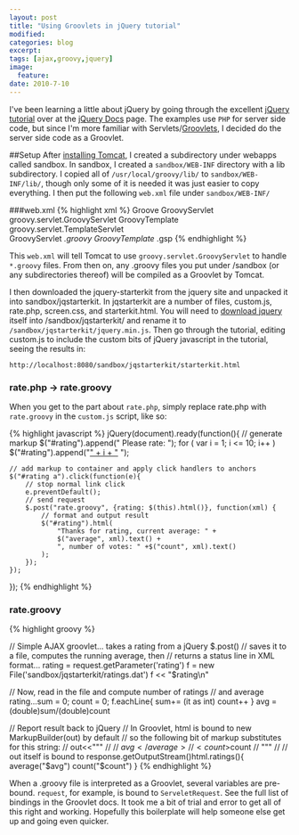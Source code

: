 ```yaml
---
layout: post
title: "Using Groovlets in jQuery tutorial"
modified:
categories: blog
excerpt:
tags: [ajax,groovy,jquery]
image:
  feature:
date: 2010-7-10
---
```


I've been learning a little about jQuery by going through the excellent [jQuery tutorial](http://docs.jquery.com/Tutorials:Getting_Started_with_jQuery) over at the [jQuery Docs](http://docs.jquery.com/Main_Page) page. The examples use `PHP` for server side code, but since I'm more familiar with Servlets/[Groovlets](http://www.groovy-lang.org/servlet.html), I decided do the server side code as a Groovlet.


##Setup
After [installing Tomcat](https://tomcat.apache.org/tomcat-7.0-doc/appdev/installation.html), I created a subdirectory under webapps called sandbox. In sandbox, I created a `sandbox/WEB-INF` directory with a lib subdirectory. I copied all of `/usr/local/groovy/lib/` to `sandbox/WEB-INF/lib/`, though only some of it is needed it was just easier to copy everything.  I then put the following `web.xml` file under `sandbox/WEB-INF/`

###web.xml
{% highlight xml %}
<web-app xmlns="http://java.sun.com/xml/ns/javaee"
  xmlns:xsi="http://www.w3.org/2001/XMLSchema-instance"
  xsi:schemaLocation="http://java.sun.com/xml/ns/javaee http://java.sun.com/xml/ns/javaee/web-app_2_5.xsd"
  version="2.5">
  <display-name>Groove</display-name>
    <servlet>
      <servlet-name>GroovyServlet</servlet-name>
      <servlet-class>groovy.servlet.GroovyServlet</servlet-class>
    </servlet>
    <servlet>
        <servlet-name>GroovyTemplate</servlet-name>
        <servlet-class>groovy.servlet.TemplateServlet</servlet-class>    
  </servlet>
    <servlet-mapping>
        <servlet-name>GroovyServlet</servlet-name>
        <url-pattern>*.groovy</url-pattern>
    </servlet-mapping>
    <servlet-mapping>
        <servlet-name>GroovyTemplate</servlet-name>
        <url-pattern>*.gsp</url-pattern>
    </servlet-mapping>
</web-app>
{% endhighlight %}

This `web.xml` will tell Tomcat to use `groovy.servlet.GroovyServlet` to handle `*.groovy` files. From then on, any .groovy files you put under /sandbox (or any subdirectories thereof) will be compiled as a Groovlet by Tomcat. 

I then downloaded the jquery-starterkit from the jquery site and unpacked it into sandbox/jqstarterkit. In jqstarterkit are a number of files, custom.js, rate.php, screen.css, and starterkit.html. You will need to [download jquery](http://code.jquery.com/jquery-1.4.2.min.js) itself into /sandbox/jqstarterkit/ and rename it to `/sandbox/jqstarterkit/jquery.min.js`. Then go through the tutorial, editing custom.js to include the custom bits of jQuery javascript in the tutorial, seeing the results in:

`http://localhost:8080/sandbox/jqstarterkit/starterkit.html`

### rate.php -> rate.groovy

When you get to the part about `rate.php`, simply replace rate.php with `rate.groovy` in the `custom.js` script, like so:

{% highlight javascript %}
jQuery(document).ready(function(){
	// generate markup  $("#rating").append(" Please rate: ");
	for ( var i = 1; i <= 10; i++ )
		$("#rating").append("<a href='#'>" + i + "</a> ");

	// add markup to container and apply click handlers to anchors  
	$("#rating a").click(function(e){
		// stop normal link click
		e.preventDefault();
		// send request
		$.post("rate.groovy", {rating: $(this).html()}, function(xml) {
			// format and output result
			$("#rating").html(
				"Thanks for rating, current average: " +
				$("average", xml).text() +
				", number of votes: " +$("count", xml).text()
			);
		});
	});
});
{% endhighlight %}

### rate.groovy
{% highlight groovy %}

// Simple AJAX groovlet... takes a rating from a jQuery $.post()
// saves it to a file, computes the running average, then 
// returns a status line in XML format...
rating = request.getParameter('rating')
f = new File('sandbox/jqstarterkit/ratings.dat')
f << "$rating\n"

// Now, read in the file and compute number of ratings
// and average rating...sum = 0;
count = 0;
f.eachLine{
  sum+= (it as int)
  count++
}
avg = (double)sum/(double)count

// Report result back to jQuery
// In Groovlet, html is bound to new MarkupBuilder(out) by default
// so the following bit of markup substitutes for this string:
// out<<"""
//  <ratings>
//    <average>$avg</average>
//    <count>$count</count>
//  </ratings>"""
// 
// out itself is bound to 
response.getOutputStream()html.ratings(){
  average("$avg")
  count("$count")
}
{% endhighlight %}


When a .groovy file is interpreted as a Groovlet, several variables are pre-bound. `request`, for example, is bound to `ServeletRequest`. See the full list of bindings in the Groovlet docs. It took me a bit of trial and error to get all of this right and working. Hopefully this boilerplate will help someone else get up and going even quicker.


